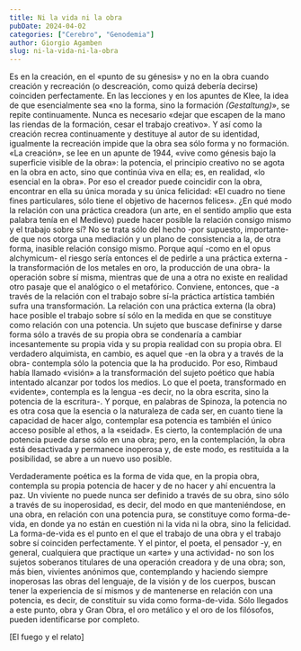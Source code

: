 ```yaml
---
title: Ni la vida ni la obra
pubDate: 2024-04-02
categories: ["Cerebro", "Genodemia"]
author: Giorgio Agamben
slug: ni-la-vida-ni-la-obra
---
```


Es en la creación, en el «punto de su génesis» y no en la obra cuando creación y recreación (o descreación, como quizá debería decirse) coinciden perfectamente. En las lecciones y en los apuntes de Klee, la idea de que esencialmente sea «no la forma, sino la formación _(Gestaltung)_», se repite continuamente. Nunca es necesario «dejar que escapen de la mano las riendas de la formación, cesar el trabajo creativo». Y así como la creación recrea continuamente y destituye al autor de su identidad, igualmente la recreación impide que la obra sea sólo forma y no formación. «La creación», se lee en un apunte de 1944, «vive como génesis bajo la superficie visible de la obra»: la potencia, el principio creativo no se agota en la obra en acto, sino que continúa viva en ella; es, en realidad, «lo esencial en la obra». Por eso el creador puede coincidir con la obra, encontrar en ella su única morada y su única felicidad: «El cuadro no tiene fines particulares, sólo tiene el objetivo de hacernos felices». ¿En qué modo la relación con una práctica creadora (un arte, en el sentido amplio que esta palabra tenía en el Medievo) puede hacer posible la relación consigo mismo y el trabajo sobre sí? No se trata sólo del hecho -por supuesto, importante- de que nos otorga una mediación y un plano de consistencia a la, de otra forma, inasible relación consigo mismo. Porque aquí -como en el opus alchymicum- el riesgo sería entonces el de pedirle a una práctica externa -la transformación de los metales en oro, la producción de una obra- la operación sobre sí misma, mientras que de una a otra no existe en realidad otro pasaje que el analógico o el metafórico. Conviene, entonces, que -a través de la relación con el trabajo sobre sí-la práctica artística también sufra una transformación. La relación con una práctica externa (la obra) hace posible el trabajo sobre sí sólo en la medida en que se constituye como relación con una potencia. Un sujeto que buscase definirse y darse forma sólo a través de su propia obra se condenaría a cambiar incesantemente su propia vida y su propia realidad con su propia obra. El verdadero alquimista, en cambio, es aquel que -en la obra y a través de la obra- contempla sólo la potencia que la ha producido. Por eso, Rimbaud había llamado «visión» a la transformación del sujeto poético que había intentado alcanzar por todos los medios. Lo que el poeta, transformado en «vidente», contempla es la lengua -es decir, no la obra escrita, sino la potencia de la escritura-. Y porque, en palabras de Spinoza, la potencia no es otra cosa que la esencia o la naturaleza de cada ser, en cuanto tiene la capacidad de hacer algo, contemplar esa potencia es también el único acceso posible al ethos, a la «seidad». Es cierto, la contemplación de una potencia puede darse sólo en una obra; pero, en la contemplación, la obra está desactivada y permanece inoperosa y, de este modo, es restituida a la posibilidad, se abre a un nuevo uso posible.

Verdaderamente poética es la forma de vida que, en la propia obra, contempla su propia potencia de hacer y de no hacer y ahí encuentra la paz. Un viviente no puede nunca ser definido a través de su obra, sino sólo a través de su inoperosidad, es decir, del modo en que manteniéndose, en una obra, en relación con una potencia pura, se constituye como forma-de-vida, en donde ya no están en cuestión ni la vida ni la obra, sino la felicidad. La forma-de-vida es el punto en el que el trabajo de una obra y el trabajo sobre sí coinciden perfectamente. Y el pintor, el poeta, el pensador -y, en general, cualquiera que practique un «arte» y una actividad- no son los sujetos soberanos titulares de una operación creadora y de una obra; son, más bien, vivientes anónimos que, contemplando y haciendo siempre inoperosas las obras del lenguaje, de la visión y de los cuerpos, buscan tener la experiencia de sí mismos y de mantenerse en relación con una potencia, es decir, de constituir su vida como forma-de-vida. Sólo llegados a este punto, obra y Gran Obra, el oro metálico y el oro de los filósofos, pueden identificarse por completo.

[El fuego y el relato]
